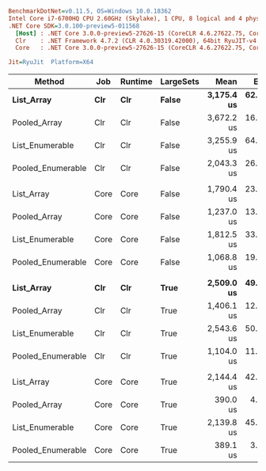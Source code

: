 ``` ini

BenchmarkDotNet=v0.11.5, OS=Windows 10.0.18362
Intel Core i7-6700HQ CPU 2.60GHz (Skylake), 1 CPU, 8 logical and 4 physical cores
.NET Core SDK=3.0.100-preview5-011568
  [Host] : .NET Core 3.0.0-preview5-27626-15 (CoreCLR 4.6.27622.75, CoreFX 4.700.19.22408), 64bit RyuJIT
  Clr    : .NET Framework 4.7.2 (CLR 4.0.30319.42000), 64bit RyuJIT-v4.8.3801.0
  Core   : .NET Core 3.0.0-preview5-27626-15 (CoreCLR 4.6.27622.75, CoreFX 4.700.19.22408), 64bit RyuJIT

Jit=RyuJit  Platform=X64  

```
|            Method |  Job | Runtime | LargeSets |       Mean |     Error |     StdDev | Ratio | RatioSD |     Gen 0 |     Gen 1 |    Gen 2 | Allocated |
|------------------ |----- |-------- |---------- |-----------:|----------:|-----------:|------:|--------:|----------:|----------:|---------:|----------:|
|        **List_Array** |  **Clr** |     **Clr** |     **False** | **3,175.4 us** | **62.524 us** |  **74.430 us** |  **1.00** |    **0.00** | **1546.8750** | **1007.8125** | **933.5938** | **7020369 B** |
|      Pooled_Array |  Clr |     Clr |     False | 3,672.2 us | 16.519 us |  15.452 us |  1.15 |    0.03 |         - |         - |        - |      64 B |
|   List_Enumerable |  Clr |     Clr |     False | 3,255.9 us | 64.067 us |  83.305 us |  1.03 |    0.03 | 1468.7500 |  929.6875 | 855.4688 | 7020048 B |
| Pooled_Enumerable |  Clr |     Clr |     False | 2,043.3 us | 26.681 us |  24.958 us |  0.64 |    0.02 |         - |         - |        - |      64 B |
|                   |      |         |           |            |           |            |       |         |           |           |          |           |
|        List_Array | Core |    Core |     False | 1,790.4 us | 23.164 us |  21.667 us |  1.00 |    0.00 | 1050.7813 |  998.0469 | 998.0469 | 5243385 B |
|      Pooled_Array | Core |    Core |     False | 1,237.0 us | 13.632 us |  12.751 us |  0.69 |    0.01 |         - |         - |        - |      56 B |
|   List_Enumerable | Core |    Core |     False | 1,812.5 us | 33.524 us |  31.358 us |  1.01 |    0.02 | 1050.7813 |  998.0469 | 998.0469 | 5243385 B |
| Pooled_Enumerable | Core |    Core |     False | 1,068.8 us | 19.704 us |  18.431 us |  0.60 |    0.01 |         - |         - |        - |      56 B |
|                   |      |         |           |            |           |            |       |         |           |           |          |           |
|        **List_Array** |  **Clr** |     **Clr** |      **True** | **2,509.0 us** | **49.513 us** |  **50.846 us** |  **1.00** |    **0.00** |  **625.0000** |  **207.0313** | **175.7813** | **6405805 B** |
|      Pooled_Array |  Clr |     Clr |      True | 1,406.1 us | 12.480 us |  11.674 us |  0.56 |    0.01 |         - |         - |        - |      64 B |
|   List_Enumerable |  Clr |     Clr |      True | 2,543.6 us | 50.735 us |  47.458 us |  1.01 |    0.03 |  628.9063 |  195.3125 | 179.6875 | 6405656 B |
| Pooled_Enumerable |  Clr |     Clr |      True | 1,104.0 us | 11.019 us |  10.307 us |  0.44 |    0.01 |         - |         - |        - |      64 B |
|                   |      |         |           |            |           |            |       |         |           |           |          |           |
|        List_Array | Core |    Core |      True | 2,144.4 us | 42.735 us | 122.615 us |  1.00 |    0.00 |   66.4063 |   42.9688 |  42.9688 | 5040269 B |
|      Pooled_Array | Core |    Core |      True |   390.0 us |  4.408 us |   4.124 us |  0.18 |    0.01 |         - |         - |        - |      56 B |
|   List_Enumerable | Core |    Core |      True | 2,139.8 us | 45.202 us | 131.856 us |  1.00 |    0.08 |  152.3438 |  128.9063 | 128.9063 | 5040363 B |
| Pooled_Enumerable | Core |    Core |      True |   389.1 us |  3.667 us |   3.430 us |  0.18 |    0.01 |         - |         - |        - |      56 B |
